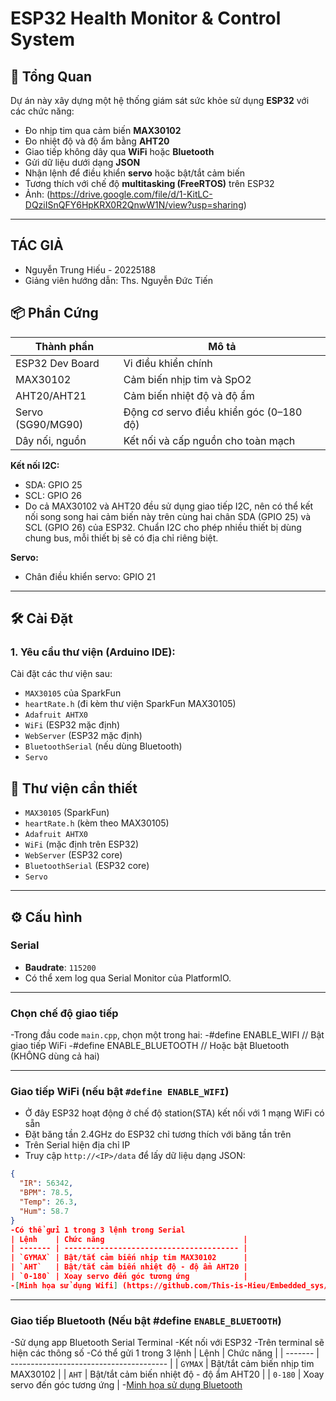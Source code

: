 # ESP32 Health Monitor & Control System

## 🧠 Tổng Quan

Dự án này xây dựng một hệ thống giám sát sức khỏe sử dụng **ESP32** với các chức năng:
- Đo nhịp tim qua cảm biến **MAX30102**
- Đo nhiệt độ và độ ẩm bằng **AHT20**
- Giao tiếp không dây qua **WiFi** hoặc **Bluetooth**
- Gửi dữ liệu dưới dạng **JSON**
- Nhận lệnh để điều khiển **servo** hoặc bật/tắt cảm biến
- Tương thích với chế độ **multitasking (FreeRTOS)** trên ESP32
- Ảnh: (https://drive.google.com/file/d/1-KitLC-DQziISnQFY6HpKRX0R2QnwW1N/view?usp=sharing)
---
## TÁC GIẢ

- Nguyễn Trung Hiếu - 20225188
- Giảng viên hướng dẫn: Ths. Nguyễn Đức Tiến

## 📦 Phần Cứng

| Thành phần         | Mô tả                                       |
|--------------------|----------------------------------------------|
| ESP32 Dev Board    | Vi điều khiển chính                         |
| MAX30102           | Cảm biến nhịp tim và SpO2                   |
| AHT20/AHT21        | Cảm biến nhiệt độ và độ ẩm                  |
| Servo (SG90/MG90)  | Động cơ servo điều khiển góc (0–180 độ)     |
| Dây nối, nguồn     | Kết nối và cấp nguồn cho toàn mạch          |

**Kết nối I2C:**
- SDA: GPIO 25  
- SCL: GPIO 26
- Do cả MAX30102 và AHT20 đều sử dụng giao tiếp I2C, nên có thể kết nối song song hai cảm biến này trên cùng hai chân SDA (GPIO 25) và SCL (GPIO 26) của ESP32. Chuẩn I2C cho phép nhiều thiết bị dùng chung bus, mỗi thiết bị sẽ có địa chỉ riêng biệt.

**Servo:**
- Chân điều khiển servo: GPIO 21

---

## 🛠️ Cài Đặt

### 1. Yêu cầu thư viện (Arduino IDE):
Cài đặt các thư viện sau:
- `MAX30105` của SparkFun
- `heartRate.h` (đi kèm thư viện SparkFun MAX30105)
- `Adafruit AHTX0`
- `WiFi` (ESP32 mặc định)
- `WebServer` (ESP32 mặc định)
- `BluetoothSerial` (nếu dùng Bluetooth)
- `Servo`

## 🧩 Thư viện cần thiết

- `MAX30105` (SparkFun)
- `heartRate.h` (kèm theo MAX30105)
- `Adafruit AHTX0`
- `WiFi` (mặc định trên ESP32)
- `WebServer` (ESP32 core)
- `BluetoothSerial` (ESP32 core)
- `Servo`

---

## ⚙️ Cấu hình

### Serial

- **Baudrate**: `115200`
- Có thể xem log qua Serial Monitor của PlatformIO.

---
### Chọn chế độ giao tiếp

-Trong đầu code `main.cpp`, chọn một trong hai:
-#define ENABLE_WIFI        // Bật giao tiếp WiFi
-#define ENABLE_BLUETOOTH // Hoặc bật Bluetooth (KHÔNG dùng cả hai)

---

### Giao tiếp WiFi (nếu bật `#define ENABLE_WIFI`)
- Ở đây ESP32 hoạt động ở chế độ station(STA) kết nối với 1 mạng WiFi có sẵn 
- Đặt băng tần 2.4GHz do ESP32 chỉ tương thích với băng tần trên
- Trên Serial hiện địa chỉ IP
- Truy cập `http://<IP>/data` để lấy dữ liệu dạng JSON:
```json
{
  "IR": 56342,
  "BPM": 78.5,
  "Temp": 26.3,
  "Hum": 58.7
}
-Có thể gửi 1 trong 3 lệnh trong Serial
| Lệnh    | Chức năng                               |
| ------- | --------------------------------------- |
| `GYMAX` | Bật/tắt cảm biến nhịp tim MAX30102      |
| `AHT`   | Bật/tắt cảm biến nhiệt độ - độ ẩm AHT20 |
| `0-180` | Xoay servo đến góc tương ứng            |
-[Minh họa sử dụng Wifi] (https://github.com/This-is-Hieu/Embedded_sys/blob/main/2.mp4)
```
---
### Giao tiếp Bluetooth (Nếu bật #define `ENABLE_BLUETOOTH`)

-Sử dụng app Bluetooth Serial Terminal
-Kết nối với ESP32
-Trên terminal sẽ hiện các thông số
-Có thể gửi 1 trong 3 lệnh
| Lệnh    | Chức năng                               |
| ------- | --------------------------------------- |
| `GYMAX` | Bật/tắt cảm biến nhịp tim MAX30102      |
| `AHT`   | Bật/tắt cảm biến nhiệt độ - độ ẩm AHT20 |
| `0-180` | Xoay servo đến góc tương ứng            |
-[Minh họa sử dụng Bluetooth](https://drive.google.com/file/d/1-KitLC-DQziISnQFY6HpKRX0R2QnwW1N/view?usp=sharing)
